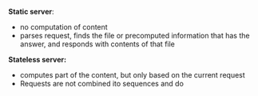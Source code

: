 
**Static server**:
- no computation of content
- parses request, finds the file or precomputed information that has the answer, and responds with contents of that file

**Stateless server:**
- computes part of the content, but only based on the current request
- Requests are not combined ito sequences and do